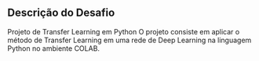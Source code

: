 ## Descrição do Desafio
 
Projeto de Transfer Learning em Python 
O projeto consiste em aplicar o método de Transfer Learning em uma rede de Deep Learning na linguagem Python no ambiente COLAB. 
